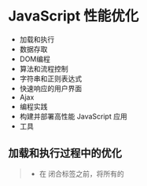 # JavaScript 性能优化

+ 加载和执行
+ 数据存取
+ DOM编程
+ 算法和流程控制
+ 字符串和正则表达式
+ 快速响应的用户界面
+ Ajax
+ 编程实践
+ 构建并部署高性能 JavaScript 应用
+ 工具

## 加载和执行过程中的优化

> + 在 </body> 闭合标签之前，将所有的 <script> 标签放到页面底部。这能确保在脚本执行前页面已经完成了渲染。
> + 合并脚本。页面中的 <script> 标签越少，加载也就越快，响应也更迅速。无论是外链文件还是内嵌脚本。
> + 有多种无阻塞下载 JavaScript 的方法：
    - 使用 <script> 标签的 defer 属性；
    - 使用动态创建的 <script> 元素来下载并执行代码；
    - 使用 XHR 对象下载 Javascript 代码并注入页面中；
